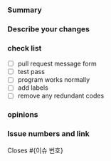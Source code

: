 ### Summary

### Describe your changes

### check list
- [ ] pull request message form
- [ ] test pass
- [ ] program works normally
- [ ] add labels 
- [ ] remove any redundant codes

### opinions

### Issue numbers and link
Closes #{이슈 번호}
